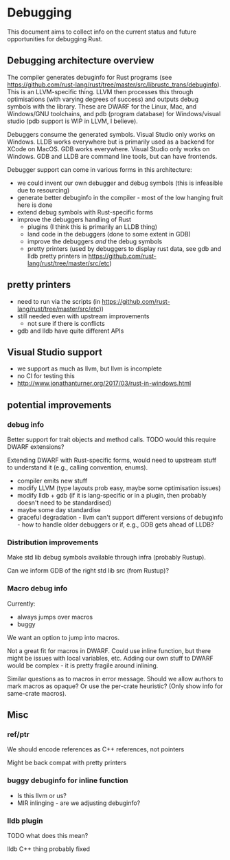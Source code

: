 # Debugging

This document aims to collect info on the current status and future opportunities for debugging Rust.

## Debugging architecture overview

The compiler generates debuginfo for Rust programs (see https://github.com/rust-lang/rust/tree/master/src/librustc_trans/debuginfo).
This is an LLVM-specific thing. LLVM then processes this through optimisations
(with varying degrees of success) and outputs debug symbols with the library.
These are DWARF for the Linux, Mac, and Windows/GNU toolchains, and pdb (program
database) for Windows/visual studio (pdb support is WIP in LLVM, I believe).

Debuggers consume the generated symbols. Visual Studio only works on Windows.
LLDB works everywhere but is primarily used as a backend for XCode on MacOS. GDB
works everywhere. Visual Studio only works on Windows. GDB and LLDB are command
line tools, but can have frontends.

Debugger support can come in various forms in this architecture:
* we could invent our own debugger and debug symbols (this is infeasible due to resourcing)
* generate better debuginfo in the compiler - most of the low hanging fruit here is done
* extend debug symbols with Rust-specific forms
* improve the debuggers handling of Rust
  - plugins (I think this is primarily an LLDB thing)
  - land code in the debuggers (done to some extent in GDB)
  - improve the debuggers *and* the debug symbols
  - pretty printers (used by debuggers to display rust data, see gdb and lldb pretty printers in https://github.com/rust-lang/rust/tree/master/src/etc)



## pretty printers

* need to run via the scripts (in https://github.com/rust-lang/rust/tree/master/src/etc))
* still needed even with upstream improvements
  - not sure if there is conflicts
* gdb and lldb have quite different APIs


## Visual Studio support

* we support as much as llvm, but llvm is incomplete
* no CI for testing this
* http://www.jonathanturner.org/2017/03/rust-in-windows.html


## potential improvements

### debug info

Better support for trait objects and method calls. TODO would this require DWARF extensions?

Extending DWARF with Rust-specific forms, would need to upstream stuff to understand it (e.g., calling convention, enums).

* compiler emits new stuff
* modify LLVM (type layouts prob easy, maybe some optimisation issues)
* modify lldb + gdb (if it is lang-specific or in a plugin, then probably doesn't need to be standardised)
* maybe some day standardise
* graceful degradation - llvm can't support different versions of debuginfo - how to handle older debuggers or if, e.g., GDB gets ahead of LLDB?


### Distribution improvements

Make std lib debug symbols available through infra (probably Rustup).

Can we inform GDB of the right std lib src (from Rustup)?

### Macro debug info

Currently:

* always jumps over macros
* buggy

We want an option to jump into macros.

Not a great fit for macros in DWARF. Could use inline function, but there might
be issues with local variables, etc. Adding our own stuff to DWARF would be
complex - it is pretty fragile around inlining.

Similar questions as to macros in error message. Should we allow authors to mark
macros as opaque? Or use the per-crate heuristic? (Only show info for same-crate
macros).

## Misc

### ref/ptr

We should encode references as C++ references, not pointers

Might be back compat with pretty printers


### buggy debuginfo for inline function
    
* Is this llvm or us?
* MIR inlinging - are we adjusting debuginfo?


### lldb plugin

TODO what does this mean?

lldb C++ thing probably fixed

